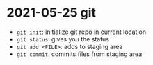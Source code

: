 # 2021-05-25 git

- `git init`: initialize git repo in current location
- `git status`: gives you the status
- `git add <FILE>`: adds <FILE> to staging area
- `git commit`: commits files from staging area
